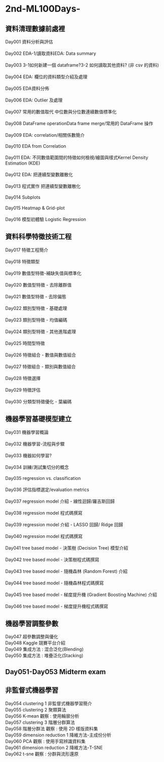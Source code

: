 # 2nd-ML100Days-
## 資料清理數據前處裡
Day001	資料分析與評估					
</br>	Day002	EDA-1/讀取資料EDA: Data summary					
</br>	Day003	3-1如何新建一個 dataframe?3-2 如何讀取其他資料? (非 csv 的資料)					
</br>	Day004	EDA: 欄位的資料類型介紹及處理					
</br>	Day005	EDA資料分佈					
</br>	Day006	EDA: Outlier 及處理					
</br>	Day007	常用的數值取代	中位數與分位數連續數值標準化				
</br>	Day008	DataFrame operationData frame merge/常用的 DataFrame 操作					
</br>	Day009	EDA: correlation/相關係數簡介					
</br>	Day010	EDA from Correlation					
</br>	Day011	EDA: 不同數值範圍間的特徵如何檢視/繪圖與樣式Kernel Density Estimation (KDE)					
</br>	Day012	EDA: 把連續型變數離散化					
</br>	Day013	程式實作 把連續型變數離散化					
</br>	Day014	Subplots					
</br>	Day015	Heatmap & Grid-plot					
</br>	Day016	模型初體驗 Logistic Regression	
## 資料科學特徵技術工程
Day017	特徵工程簡介					
</br>	Day018	特徵類型					
</br>	Day019	數值型特徵-補缺失值與標準化					
</br>	Day020	數值型特徵 - 去除離群值					
</br>	Day021	數值型特徵 - 去除偏態					
</br>	Day022	類別型特徵 - 基礎處理					
</br>	Day023	類別型特徵 - 均值編碼					
</br>	Day024	類別型特徵 - 其他進階處理					
</br>	Day025	時間型特徵					
</br>	Day026	特徵組合 - 數值與數值組合					
</br>	Day027	特徵組合 - 類別與數值組合					
</br>	Day028	特徵選擇					
</br>	Day029	特徵評估					
</br>	Day030	分類型特徵優化 - 葉編碼		
## 機器學習基礎模型建立
Day031	機器學習概論					
</br>	Day032	機器學習-流程與步驟					
</br>	Day033	機器如何學習?					
</br>	Day034	訓練/測試集切分的概念					
</br>	Day035	regression vs. classification					
</br>	Day036	評估指標選定/evaluation metrics					
</br>	Day037	regression model 介紹 - 線性迴歸/羅吉斯回歸					
</br>	Day038	regression model 程式碼撰寫					
</br>	Day039	regression model 介紹 - LASSO 回歸/ Ridge 回歸					
</br>	Day040	regression model 程式碼撰寫					
</br>	Day041	tree based model - 決策樹 (Decision Tree) 模型介紹					
</br>	Day042	tree based model - 決策樹程式碼撰寫					
</br>	Day043	tree based model - 隨機森林 (Random Forest) 介紹					
</br>	Day044	tree based model - 隨機森林程式碼撰寫					
</br>	Day045	tree based model - 梯度提升機 (Gradient Boosting Machine) 介紹					
</br>	Day046	tree based model - 梯度提升機程式碼撰寫	
## 機器學習調整參數
Day047	超參數調整與優化
</br>	Day048	Kaggle 競賽平台介紹
</br>	Day049	集成方法 : 混合泛化(Blending)
</br>	Day050	集成方法 : 堆疊泛化(Stacking)
## Day051-Day053 Midterm exam
##  非監督式機器學習
Day054	clustering 1 非監督式機器學習簡介
</br>	Day055	clustering 2 聚類算法
</br>	Day056	K-mean 觀察 : 使用輪廓分析
</br>	Day057	clustering 3 階層分群算法
</br>	Day058	階層分群法 觀察 : 使用 2D 樣版資料集
</br>	Day059	dimension reduction 1 降維方法-主成份分析
</br>	Day060	PCA 觀察 : 使用手寫辨識資料集
</br>	Day061	dimension reduction 2 降維方法-T-SNE
</br>	Day062	t-sne 觀察 : 分群與流形還原
